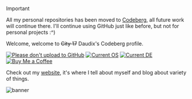 > [!IMPORTANT]  
> All my personal repositories has been moved to [Codeberg](https://codeberg.org/daudix), all future work will continue there. I'll continue using GitHub just like before, but not for personal projects :^)

Welcome, welcome to ~~City 17~~ Daudix's Codeberg profile.

[![Please don't upload to GitHub](https://nogithub.codeberg.page/badge.svg)](https://nogithub.codeberg.page)
[![Current OS](https://img.shields.io/badge/OS-Fedora%20Silverblue%2040-informational?color=%2350a1d9&style=flat&logo=Fedora&logoColor=white)](https://fedoraproject.org)
[![Current DE](https://img.shields.io/badge/DE-GNOME%2046-informational?color=%234a86cf&style=flat&logo=GNOME&logoColor=white)](https://www.gnome.org)
[![Buy Me a Coffee](https://img.shields.io/badge/Buy%20Me%20a-Coffee-informational?color=%23c061cb&style=flat)](https://daudix.codeberg.page/coffee)

Check out my [website](https://daudix.one), it's where I tell about myself and blog about variety of things.

![banner](https://files.catbox.moe/lj6cij.png)
